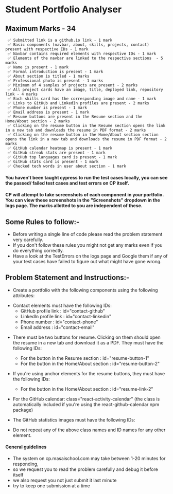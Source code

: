 # Student Portfolio Analyser

## Maximum Marks - 34

```
 ✅ Submitted link is a github.io link - 1 mark
 ✅ Basic components (navbar, about, skills, projects, contact) present with respective IDs - 1 mark
 ✅ Navbar contains required elements with respective IDs - 1 mark
 ✅ Elements of the navbar are linked to the respective sections  - 5 marks
 ✅ Name is present - 1 mark
 ✅ Formal introduction is present - 1 mark
 ✅ About section is titled - 1 marks
 ✅ Professional photo is present - 1 marks
 ✅ Minimum of 4 samples of projects are present - 2 marks
 ✅ All project cards have an image, title, deployed link, repository link - 4 marks
 ✅ Each skills card has the corresponding image and name - 1 mark
 ✅ Links to GitHub and LinkedIn profiles are present - 2 marks
 ✅ Phone number is present - 1 mark
 ✅ Email address is present - 1 mark
 ✅ Resume buttons are present in the Resume section and the Home/About section - 2 marks
 ✅ Clicking on the resume button in the Resume section opens the link in a new tab and downloads the resume in PDF format - 2 marks
 ✅ Clicking on the resume button in the Home/About section section opens the link in a new tab and downloads the resume in PDF format - 2 marks
 ✅ GitHub calendar heatmap is present - 1 mark
 ✅ GitHub streak stats are present - 1 mark
 ✅ GitHub top languages card is present - 1 mark
 ✅ GitHub stats card is present - 1 mark
 ✅ Checked tech words in user about section - 1 mark

```

#### You haven't been taught cypress to run the test cases locally, you can see the passed/ failed test cases and test errors on CP itself.

#### CP will attempt to take screenshots of each component in your portfolio. You can view these screenshots in the "Screenshots" dropdown in the logs page. The marks allotted to you are independent of these.

## Some Rules to follow:-

- Before writing a single line of code please read the problem statement very carefully.
- If you don't follow these rules you might not get any marks even if you do everything correctly.
- Have a look at the TestErrors on the logs page and Google them if any of your test cases have failed to figure out what might have gone wrong.

## Problem Statement and Instructions:-

- Create a portfolio with the following components using the following attributes:
  <!-- - Navbar : id="nav-menu" -->
  <!-- - Home section : id="home" -->
  <!-- - About section : id="about" class="about section" -->
  <!-- - Skills section : id="skills" -->
  <!-- - Projects section : id="projects" -->

  <!-- - Contact section : id="contact" -->
<!-- - The elements within the navbar linked to the above 4 sections should have the following.
  - Element linked to Home section : class="nav-link home"
  - Element linked to About section : class="nav-link about"
  - Element linked to Skills section : class="nav-link skills"
  - Element linked to Projects section : class="nav-link projects"
  - Element linked to Contact section : class="nav-link contact"
  - Element linked to Resume : class="nav-link resume" -->

  
<!-- - The following must be present within elements with the respective IDs: -->
  <!-- - Name : id="user-detail-name" -->
  <!-- - Formal introduction : id="user-detail-intro" -->
- Contact elements must have the following IDs:
  - GitHub profile link : id="contact-github"
  - LinkedIn profile link : id="contact-linkedin"
  - Phone number : id="contact-phone"
  - Email address : id="contact-email"
<!-- - The image linking your professional photo must have class="home-img" -->



<!-- - Each project card in the Projects section should have class="project-card" and the following: -->

  <!-- - Image of the project
  - Title : class="project-title"
  - Description : class="project-description"
  - Tech stack used : class="project-tech-stack" -->

  <!-- - Link to GitHub repository : class="project-github-link"
  - Deployed link or video link : class="project-deployed-link" -->


<!-- - Each skills card in the Skills section should have class="skills-card" and the following:
  - Image : class="skills-card-img"
  - Name : class="skills-card-name" -->
- There must be two buttons for resume. Clicking on them should open the resume in a new tab and download it as a PDF. They must have the following IDs:
  - For the button in the Resume section : id="resume-button-1"
  - For the button in the Home/About section : id="resume-button-2"
- If you're using anchor elements for the resume buttons, they must have the following IDs:
  <!-- - For the button in the Resume section : id="resume-link-1" -->
  - For the button in the Home/About section : id="resume-link-2"
  
- For the GitHub calendar: class="react-activity-calendar" (the class is automatically included if you're using the react-github-calendar npm package)
- The GitHub statistics images must have the following IDs:

  <!-- - GitHub streak stats : id="github-streak-stats" [Link to refer : https://github-readme-streak-stats.herokuapp.com/demo/] -->

  <!-- - GitHub top languages : id="github-top-langs" [Link to refer : https://github.com/anuraghazra/github-readme-stats] -->

  <!-- - GitHub stats card : id="github-stats-card" [Link to refer : https://github.com/anuraghazra/github-readme-stats]
   -->
- Do not repeat any of the above class names and ID names for any other element.

#### General guidelines

- The system on cp.masaischool.com may take between 1-20 minutes for responding,
- so we request you to read the problem carefully and debug it before itself
- we also request you not just submit it last minute
- try to keep one submission at a time
